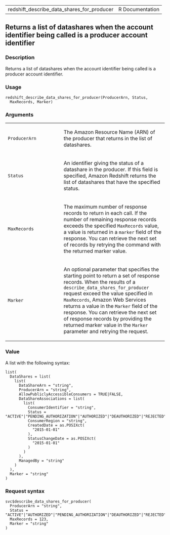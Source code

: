 <table style="width: 100%;">
<tbody>
<tr class="odd">
<td>redshift_describe_data_shares_for_producer</td>
<td style="text-align: right;">R Documentation</td>
</tr>
</tbody>
</table>

## Returns a list of datashares when the account identifier being called is a producer account identifier

### Description

Returns a list of datashares when the account identifier being called is
a producer account identifier.

### Usage

    redshift_describe_data_shares_for_producer(ProducerArn, Status,
      MaxRecords, Marker)

### Arguments

<table>
<colgroup>
<col style="width: 35%" />
<col style="width: 65%" />
</colgroup>
<tbody>
<tr class="odd">
<td><code
id="redshift_describe_data_shares_for_producer_:_ProducerArn">ProducerArn</code></td>
<td><p>The Amazon Resource Name (ARN) of the producer that returns in
the list of datashares.</p></td>
</tr>
<tr class="even">
<td><code
id="redshift_describe_data_shares_for_producer_:_Status">Status</code></td>
<td><p>An identifier giving the status of a datashare in the producer.
If this field is specified, Amazon Redshift returns the list of
datashares that have the specified status.</p></td>
</tr>
<tr class="odd">
<td><code
id="redshift_describe_data_shares_for_producer_:_MaxRecords">MaxRecords</code></td>
<td><p>The maximum number of response records to return in each call. If
the number of remaining response records exceeds the specified
<code>MaxRecords</code> value, a value is returned in a
<code>marker</code> field of the response. You can retrieve the next set
of records by retrying the command with the returned marker
value.</p></td>
</tr>
<tr class="even">
<td><code
id="redshift_describe_data_shares_for_producer_:_Marker">Marker</code></td>
<td><p>An optional parameter that specifies the starting point to return
a set of response records. When the results of a
<code>describe_data_shares_for_producer</code> request exceed the value
specified in <code>MaxRecords</code>, Amazon Web Services returns a
value in the <code>Marker</code> field of the response. You can retrieve
the next set of response records by providing the returned marker value
in the <code>Marker</code> parameter and retrying the request.</p></td>
</tr>
</tbody>
</table>

### Value

A list with the following syntax:

    list(
      DataShares = list(
        list(
          DataShareArn = "string",
          ProducerArn = "string",
          AllowPubliclyAccessibleConsumers = TRUE|FALSE,
          DataShareAssociations = list(
            list(
              ConsumerIdentifier = "string",
              Status = "ACTIVE"|"PENDING_AUTHORIZATION"|"AUTHORIZED"|"DEAUTHORIZED"|"REJECTED"|"AVAILABLE",
              ConsumerRegion = "string",
              CreatedDate = as.POSIXct(
                "2015-01-01"
              ),
              StatusChangeDate = as.POSIXct(
                "2015-01-01"
              )
            )
          ),
          ManagedBy = "string"
        )
      ),
      Marker = "string"
    )

### Request syntax

    svc$describe_data_shares_for_producer(
      ProducerArn = "string",
      Status = "ACTIVE"|"AUTHORIZED"|"PENDING_AUTHORIZATION"|"DEAUTHORIZED"|"REJECTED",
      MaxRecords = 123,
      Marker = "string"
    )
